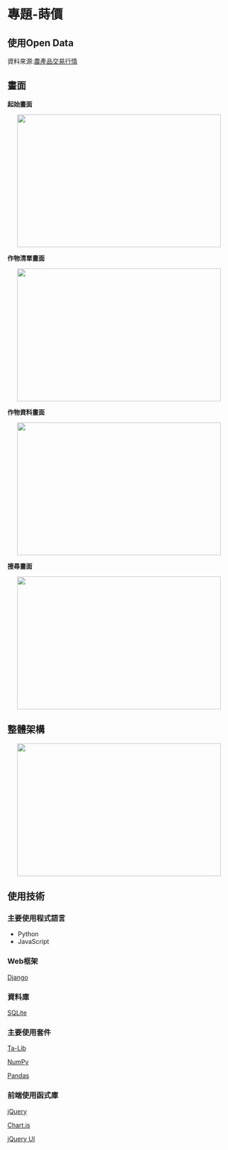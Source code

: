 # 專題-**蒔價**

## 使用Open Data

資料來源:[農產品交易行情](https://data.coa.gov.tw/Query/ServiceDetail.aspx?id=037)

## 畫面

**起始畫面**
<p align="center">
  <img width="460" height="300" src="https://github.com/pock999/projectsite_prealpha_backup/blob/master/screenshot/home.jpg?raw=true">
</p>

**作物清單畫面**
<p align="center">
  <img width="460" height="300" src="https://github.com/pock999/projectsite_prealpha_backup/blob/master/screenshot/index.PNG?raw=true">
</p>

**作物資料畫面**
<p align="center">
  <img width="460" height="300" src="https://github.com/pock999/projectsite_prealpha_backup/blob/master/screenshot/chart.gif?raw=true">
</p>

**搜尋畫面**
<p align="center">
  <img width="460" height="300" src="https://github.com/pock999/projectsite_prealpha_backup/blob/master/screenshot/search.gif?raw=true">
</p>

## 整體架構

<p align="center">
  <img width="460" height="300" src="https://github.com/pock999/projectsite_prealpha_backup/blob/master/screenshot/arch.JPG?raw=true">
</p>

## 使用技術

### 主要使用程式語言
<ul>
    <li>Python</li>
    <li>JavaScript</li>
</ul>

### Web框架

[Django](https://www.djangoproject.com/)

### 資料庫

[SQLite](https://www.sqlite.org/index.html)

### 主要使用套件

[Ta-Lib](https://mrjbq7.github.io/ta-lib/)

[NumPy](https://github.com/numpy/numpy)

[Pandas](https://github.com/pandas-dev/pandas)

### 前端使用函式庫

[jQuery](https://jquery.com/)

[Chart.js](https://www.chartjs.org/)

[jQuery UI](https://jqueryui.com/)

